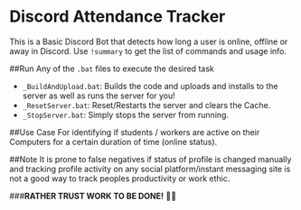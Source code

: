 # Discord Attendance Tracker

This is a Basic Discord Bot that detects how long a user is online, offline or away in Discord.
Use `!summary` to get the list of commands and usage info.

##Run Any of the `.bat` files to execute the desired task
- `_BuildAndUpload.bat`: Builds the code and uploads and installs to the server as well as runs the server for you!
- `_ResetServer.bat`: Reset/Restarts the server and clears the Cache.
- `_StopServer.bat`: Simply stops the server from running.

##Use Case
For identifying if students / workers are active on their Computers for a certain duration of time (online status).

##Note
It is prone to false negatives if status of profile is changed manually and tracking profile activity on any social platform/instant messaging site is not a good way to track peoples productivity or work ethic.

###**RATHER TRUST WORK TO BE DONE!**
👋🙂
